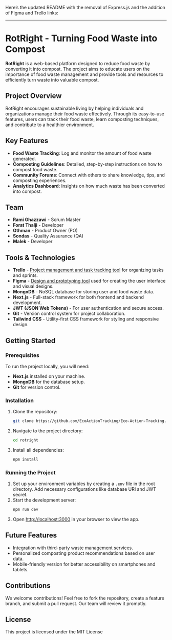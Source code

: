 Here’s the updated README with the removal of Express.js and the addition of Figma and Trello links:

---

# RotRight - Turning Food Waste into Compost

**RotRight** is a web-based platform designed to reduce food waste by converting it into compost. The project aims to educate users on the importance of food waste management and provide tools and resources to efficiently turn waste into valuable compost.

## Project Overview

RotRight encourages sustainable living by helping individuals and organizations manage their food waste effectively. Through its easy-to-use features, users can track their food waste, learn composting techniques, and contribute to a healthier environment.

## Key Features

- **Food Waste Tracking**: Log and monitor the amount of food waste generated.
- **Composting Guidelines**: Detailed, step-by-step instructions on how to compost food waste.
- **Community Forums**: Connect with others to share knowledge, tips, and composting experiences.
- **Analytics Dashboard**: Insights on how much waste has been converted into compost.

## Team

- **Rami Ghazzawi** - Scrum Master
- **Forat Thalji** - Developer
- **Othman** - Product Owner (PO)
- **Sondas** - Quality Assurance (QA)
- **Malek** - Developer

## Tools & Technologies

- **Trello** - [Project management and task tracking tool](https://trello.com/b/y7DcqtOy/eco-friendly) for organizing tasks and sprints.
- **Figma** - [Design and prototyping tool](https://www.figma.com/design/nA31XaCzTBo5Z3X7HKfGqL/Project8?node-id=0-1&node-type=canvas&t=jzwKcdzw4I58cYub-0) used for creating the user interface and visual designs.
- **MongoDB** - NoSQL database for storing user and food waste data.
- **Next.js** - Full-stack framework for both frontend and backend development.
- **JWT (JSON Web Tokens)** - For user authentication and secure access.
- **Git** - Version control system for project collaboration.
- **Tailwind CSS** - Utility-first CSS framework for styling and responsive design.

## Getting Started

### Prerequisites

To run the project locally, you will need:

- **Next.js** installed on your machine.
- **MongoDB** for the database setup.
- **Git** for version control.

### Installation

1. Clone the repository:
   ```bash
   git clone https://github.com/EcoActionTracking/Eco-Action-Tracking.git
   ```
2. Navigate to the project directory:
   ```bash
   cd rotright
   ```
3. Install all dependencies:
   ```bash
   npm install
   ```

### Running the Project

1. Set up your environment variables by creating a `.env` file in the root directory. Add necessary configurations like database URI and JWT secret.
2. Start the development server:
   ```bash
   npm run dev
   ```
3. Open [http://localhost:3000](http://localhost:3000) in your browser to view the app.

## Future Features

- Integration with third-party waste management services.
- Personalized composting product recommendations based on user data.
- Mobile-friendly version for better accessibility on smartphones and tablets.

## Contributions

We welcome contributions! Feel free to fork the repository, create a feature branch, and submit a pull request. Our team will review it promptly.

## License

This project is licensed under the MIT License
